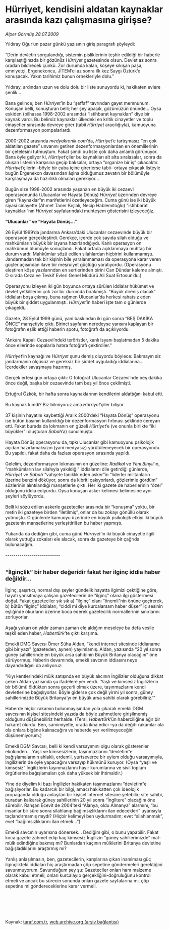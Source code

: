 # Hürriyet, kendisini aldatan kaynaklar arasında kazı çalışmasına girişse?

*Alper Görmüş 28.07.2009*

<div class="taraf_structure_2col_1zq">
<div class="margen_n">



 <p>Yıldıray Oğur’un pazar günkü yazısının giriş paragrafı şöyleydi: <br/><br/>“Derin devletin sorgulandığı, sistemin pisliklerinin teşhir edildiği bir haberle karşılaştığınızda bir gözünüz <i>Hürriyet</i> gazetesinde olsun. Devlet az sonra oradan bildirecek çünkü. Zor durumda kalan, köşeye sıkışan paşa, emniyetçi, Ergenekoncu, JİTEM’ci az sonra ilk kez Saygı Öztürk’e konuşacak. Yakın tarihimiz bunun örnekleriyle dolu.” <br/><br/>Yıldıray, ardından uzun ve dolu dolu bir liste sunuyordu ki, hakikaten evlere şenlik... <br/><br/>Bana gelince; ben <i>Hürriyet</i>’in bu “şeffaf” tavrından gayet memnunum. Konuşan belli, konuşturan belli; her şey apaçık, gözümüzün önünde... Oysa eskiden (bilhassa 1998-2002 arasında) “istihbarat kaynakları” diye bir kaynak vardı. Bu belirsiz kaynaklar ülkedeki en kritik cinayetler ve toplu cinayetler sırasında devreye girer (tabii <i>Hürriyet</i> aracılığıyla), kamuoyuna dezenformasyon pompalarlardı. <br/><br/>2000-2002 arasında <i>medyakronik.com</i>’da, <i>Hürriyet</i>’e tartışmasız “en çok aldatılan gazete” unvanını getiren dezenformasyonlardan en önemlilerinin bir çetelesini tutmuştum. Fakat şimdi bu liste çok daha anlamlı görünüyor. Bana öyle geliyor ki, <i>Hürriyet</i>’çiler bu kaynakları alt alta sıralasalar, sonra da oluşan listenin karşısına geçip baksalar, ortaya “organize bir iş” çıkacaktır. <i>Hürriyet</i>’çilerin –böyle bir çaba içine girerlerse tabii- ortaya çıkacak listeyle bugün Ergenekon davasından âşina olduğumuz zevatın bir bölümüyle karşılaşmaya da hazırlıklı olmaları gerekiyor... <br/><br/>Bugün size 1998-2002 arasında yaşanan en büyük iki cezaevi operasyonunda (Ulucanlar ve Hayata Dönüş) <i>Hürriyet </i>üzerinden devreye giren “kaynaklar”ın marifetlerini özetleyeceğim. Cuma günü ise iki büyük siyasi cinayette (Ahmet Taner Kışlalı, Necip Hablemitoğlu) “istihbarat kaynakları”nın <i>Hürriyet</i> sayfalarındaki muhteşem gösterisini izleyeceğiz. <b><br/><br/>“Ulucanlar” ve “Hayata Dönüş...”</b> <br/><br/>26 Eylül 1999’da jandarma Ankara’daki Ulucanlar cezaevinde büyük bir operasyon gerçekleştirdi. Gerekçe, içerde çok sayıda silah olduğu ve mahkûmların büyük bir isyana hazırlandığıydı. Kanlı operasyon on mahkûmun ölümüyle sonuçlandı. Fakat ortada açıklanmaya muhtaç bir durum vardı: Mahkûmlar sözü edilen silahlardan hiçbirini kullanmamıştı. Jandarmadan tek bir kişinin bile yaralanmaması da operasyona karar veren güçler açısından ilave bir meşruiyet güçlüğü yaratıyordu. (Operasyonu eleştiren köşe yazılarından en sertlerinden birini Can Dündar kaleme almıştı. O sırada Ceza ve Tevkif Evleri Genel Müdürü Ali Suat Ertosun’du.) <br/><br/>Operasyonu izleyen iki gün boyunca ortaya sürülen iddialar hükümet ve devlet yetkililerini çok zor bir durumda bırakmıştı. “Büyük direniş olacak” iddiaları boşa çıkmış, buna rağmen Ulucanlar’da herkesi rahatsız eden büyük bir şiddet uygulanmıştı. <i>Hürriyet</i>’in haberi işte tam o günlerde çıkageldi... <br/><br/>Gazete, 28 Eylül 1999 günü, yani baskından iki gün sonra “BEŞ DAKİKA ÖNCE” manşetiyle çıktı. Birinci sayfanın neredeyse yarısını kaplayan bir fotoğrafın eşlik ettiği haberin spotu, fotoğrafı da açıklıyordu: <br/><br/>“Ankara Kapalı Cezaevi’ndeki teröristler, kanlı isyanı başlatmadan 5 dakika önce ellerinde sopalarla hatıra fotoğrafı çektirdiler.”<i> <br/><br/>Hürriyet</i>’in kaynağı ve <i>Hürriyet</i> şunu demiş oluyordu böylece: Bakmayın siz jandarmanın ölçüsüz ve gereksiz bir şiddet uyguladığı iddialarına... İçerdekiler savaşmaya hazırmış. <br/><br/>Gerçek ertesi gün ortaya çıktı: O fotoğraf Ulucanlar Cezaevi’nde beş dakika önce değil, başka bir cezaevinde tam beş yıl önce çekilmişti. <br/><br/>Ertuğrul Özkök, bir hafta sonra kaynaklarının kendilerini aldattığını kabul etti. <br/><br/>Bu kaynak kimdi? Biz bilmiyoruz ama <i>Hürriyet</i>’çiler biliyor. <br/><br/>37 kişinin hayatını kaybettiği Aralık 2000’deki “Hayata Dönüş” operasyonu ise bütün basının kullanıldığı bir dezenformasyon fırtınası şeklinde cereyan etti. Fakat burada da lokmanın en güzeli <i>Hürriyet</i>’e (ve onunla birlikte “iki büyükler”i oluşturan <i>Sabah</i>’a) sunulmuştu. <br/><br/>Hayata Dönüş operasyonu da, tıpkı Ulucanlar gibi kamuoyunu psikolojik açıdan hazırlamaksızın (yani medyasız) yürütülemeyecek bir operasyondu. Bu yapıldı, fakat daha da fazlası operasyon sırasında yapıldı. <br/><br/>Gelelim, dezenformasyon lokmasının en güzeline: <i>Radikal </i>ve <i>Yeni Binyıl</i>’ın, “mahkûmların lav silahıyla yakıldığı” iddialarını dile getirdiği günlerde, <i>Hürriyet</i> ve <i>Sabah</i> “vahşete tanıklık eden asker”in “liderler militanların üzerine benzini döküyor, sonra da kibriti çakıyorlardı, gözlerimle gördüm” sözlerinin alıntılandığı manşetlerle çıktı. Her iki gazete de haberlerinin “özel” olduğunu iddia ediyordu. Oysa konuşan asker kelimesi kelimesine aynı şeyleri söylüyordu. <br/><br/>Belli ki sözü edilen askerle gazeteciler arasında bir “konuşma” yoktu, bir metin iki gazeteye birden “iletilmiş”, onlar da bu zokayı gönüllü olarak yutmuştu. O günlerde kamuoyu üzerinde en büyük psikolojik etkiyi iki büyük gazetenin manşetlerine yerleş(tiril)en bu haber yapmıştı. <br/><br/>Yukarıda da dediğim gibi, cuma günü <i>Hürriyet</i>’in iki büyük cinayetle ilgili olarak yuttuğu zokaları ele alacak, sonra da gazeteye bir çağrıda bulunacağım. <br/><br/>--------------------------- <br/><br/><br/><font size="4"><strong>“İlginçlik” bir haber değeridir fakat her ilginç iddia haber değildir...</strong></font> <br/><br/>İlginç, şaşırtıcı, normal dışı şeyler gündelik hayatta ilgimizi çektiğine göre, hayatı yansıtmaya çalışan gazetecilerin de “ilginç” olana ilgi göstermesi doğal. Fakat gazeteciler sık sık a) “ilginç” olanı “önemli”nin önüne geçirerek, b) bütün “ilginç” iddiaları, “ciddi mi diye kurcalarsam haber düşer” iç sesinin eşliğinde okurların üzerine boca ederek gazetecilik normallerinin sınırlarını zorluyorlar. <br/><br/>Aşağı yukarı on yıldır zaman zaman ele aldığım meseleye bu defa vesile teşkil eden haber, <i>Habertürk</i>’te çıktı karşıma. <br/><br/>Emekli DMG Savcısı Ömer Süha Aldan, “kendi internet sitesinde iddianame gibi bir yazı” (gazeteden, aynen) yayımlamış. Aldan, yazısında “20 yıl sonra güney sahillerinde en büyük arsa sahibinin Büyük Britanya olacağını” öne sürüyormuş. Haberin devamında, emekli savcının iddiasını neye dayandırdığını da anlıyoruz: <br/><br/>“Kıyı kentlerindeki mülk satışında en büyük alıcının İngilizler olduğuna dikkat çeken Aldan yazısında şu ifadelere yer verdi. ‘Yaşlı ve kimsesiz İngilizlerin bir bölümü öldükten sonra geçerli olmak üzere, taşınmazlarını kendi devletlerine bağışlıyorlar. Böyle giderse çok değil yirmi yıl sonra, güney sahillerimizde Büyük Britanya’yı en büyük arsa sahibi olarak görebiliriz.’” <br/><br/>Haberde hiçbir rakamın bulunmayışından yola çıkarak emekli DGM savcısının kişisel sitesindeki yazıda da böyle zahmetlere girişilmemiş olduğunu düşünebiliriz herhalde. (Tersi, <i>Habertürk</i>’ün haberciliğine ağır bir hakaret olurdu. Ben, samimiyetle, orada ikna edici –ya da değil- rakamlar ola ola onlara bigâne kalınacağını ve haberde yer verilmeyeceğini düşünemiyorum.) <br/><br/>Emekli DGM Savcısı, belli ki kendi varsayımını olgu olarak gösterenler ekolünden... Yaşlı ve kimsesizlerin, taşınmazlarını “devletim”e bağışlamalarının ahlaklı, erdemli, yurtseverce bir eylem olduğu varsayımıyla, İngilizlerin de öyle yapacağını varsayıp hükmünü kuruyor. (Oysa “yaşlı ve kimsesiz” İngilizlerin taşınmazlarını hayır kurumlarına ve sivil toplum örgütlerine bağışlamaları çok daha yüksek bir ihtimaldir.) <br/><br/>Yine de diyelim ki bazı İngilizler hakikaten taşınmazlarını “devletim”e bağışlıyorlar. Bu kadarcık bir bilgi, amacı hakikatten çok ideolojik propaganda olduğu anlaşılan bir kişisel internet sitesine yetebilir; site sahibi, buradan kalkarak güney sahillerinin 20 yıl sonra “İngiltere” olacağını öne sürebilir. Rahşan Ecevit de 2004’teki “Alanya, oldu Almanya” alarmını, “bu insanlar bir süre sonra silahlanıp bağımsızlıklarını ilan edecekleri” uyarısıyla taçlandırmamış mıydı? (Hiçbir kelimeyi ben uydurmadım; evet “silahlanmak”, evet “bağımsızlıklarını ilan etmek...”) <br/><br/>Emekli savcının uyarısına dönersek... Dediğim gibi, o bunu yapabilir. Fakat koca gazete zahmet edip kaç kimsesiz İngilizin “güney sahillerimizde” mal-mülk edindiğine bakmış mı? Bunlardan kaçının mülklerini Britanya devletine bağışladıklarını araştırmış mı? <br/><br/>Yanlış anlaşılmasın, ben, gazetecilerin, karşılarına çıkan inanılması güç ilginçlikteki iddiaları hiç araştırmadan çöp sepetine göndermeleri gerektiğini savunmuyorum. Savunduğum şey şu: Gazeteciler onları ham malzeme olarak kabul etmeli, onları kurcalayıp gerçekliğini-doğruluğunu kontrol etmeli ve ancak bu sürecin sonunda onları gazete sayfalarına mı, çöp sepetine mi göndereceklerine karar vermeli.</p>
<br/>
<br/>
<br/>



<br/>


<div id="taraf_not">
</div>

</div>


</div>

Kaynak: [taraf.com.tr](http://taraf.com.tr:80/makale/6765.htm), [web.archive.org (arşiv bağlantısı)](http://web.archive.org/web/20090831035512/http://taraf.com.tr:80/makale/6765.htm)
